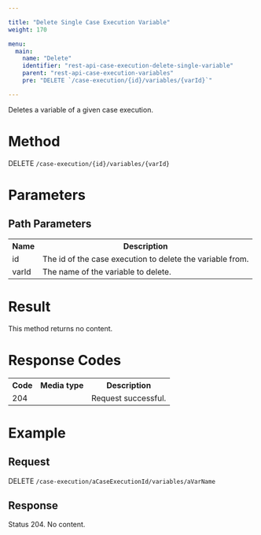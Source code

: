 ```yaml
---

title: "Delete Single Case Execution Variable"
weight: 170

menu:
  main:
    name: "Delete"
    identifier: "rest-api-case-execution-delete-single-variable"
    parent: "rest-api-case-execution-variables"
    pre: "DELETE `/case-execution/{id}/variables/{varId}`"

---
```



Deletes a variable of a given case execution.


# Method

DELETE `/case-execution/{id}/variables/{varId}`


# Parameters

## Path Parameters

<table class="table table-striped">
  <tr>
    <th>Name</th>
    <th>Description</th>
  </tr>
  <tr>
    <td>id</td>
    <td>The id of the case execution to delete the variable from.</td>
  </tr>
  <tr>
    <td>varId</td>
    <td>The name of the variable to delete.</td>
  </tr>
</table>


# Result

This method returns no content.


# Response Codes

<table class="table table-striped">
  <tr>
    <th>Code</th>
    <th>Media type</th>
    <th>Description</th>
  </tr>
  <tr>
    <td>204</td>
    <td></td>
    <td>Request successful.</td>
  </tr>
</table>


# Example

## Request

DELETE `/case-execution/aCaseExecutionId/variables/aVarName`


## Response

Status 204. No content.
